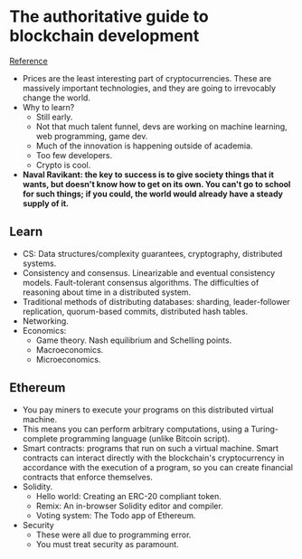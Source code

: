 # The authoritative guide to blockchain development
[Reference](https://medium.freecodecamp.org/the-authoritative-guide-to-blockchain-development-855ab65b58bc)

- Prices are the least interesting part of cryptocurrencies. These are massively important technologies, and they are going to irrevocably change the world.
- Why to learn?
  - Still early.
  - Not that much talent funnel, devs are working on machine learning, web programming, game dev.
  - Much of the innovation is happening outside of academia.
  - Too few developers.
  - Crypto is cool.
- **Naval Ravikant: the key to success is to give society things that it wants, but doesn't know how to get on its own. You can't go to school for such things; if you could, the world would already have a steady supply of it.**

## Learn

- CS: Data structures/complexity guarantees, cryptography, distributed systems.
- Consistency and consensus. Linearizable and eventual consistency models. Fault-tolerant consensus algorithms. The difficulties of reasoning about time in a distributed system.
- Traditional methods of distributing databases: sharding, leader-follower replication, quorum-based commits, distributed hash tables.
- Networking.
- Economics:
  - Game theory. Nash equilibrium and Schelling points.
  - Macroeconomics.
  - Microeconomics.

## Ethereum

- You pay miners to execute your programs on this distributed virtual machine.
- This means you can perform arbitrary computations, using a Turing-complete programming language (unlike Bitcoin script).
- Smart contracts: programs that run on such a virtual machine. Smart contracts can interact directly with the blockchain's cryptocurrency in accordance with the execution of a program, so you can create financial contracts that enforce themselves.
- Solidity.
  - Hello world: Creating an ERC-20 compliant token.
  - Remix: An in-browser Solidity editor and compiler.
  - Voting system: The Todo app of Ethereum.
- Security
  - These were all due to programming error.
  - You must treat security as paramount.
